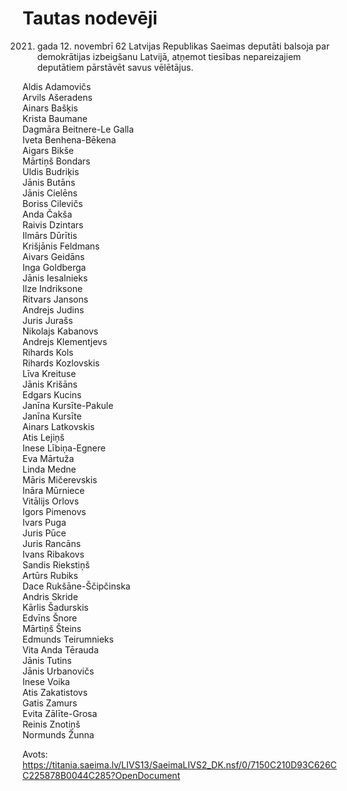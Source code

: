 # Tautas nodevēji
2021. gada 12. novembrī 62 Latvijas Republikas Saeimas deputāti balsoja par demokrātijas izbeigšanu Latvijā, 
atņemot tiesības nepareizajiem deputātiem pārstāvēt savus vēlētājus.

Aldis Adamovičs<br />Arvils Ašeradens<br />Ainars Bašķis<br />Krista Baumane<br />Dagmāra Beitnere-Le Galla<br />Iveta Benhena-Bēkena<br />Aigars Bikše<br />Mārtiņš Bondars<br />Uldis Budriķis<br />Jānis Butāns<br />Jānis Cielēns<br />Boriss Cilevičs<br />Anda Čakša<br />Raivis Dzintars<br />Ilmārs Dūrītis<br />Krišjānis Feldmans<br />Aivars Geidāns<br />Inga Goldberga<br />Jānis Iesalnieks<br />Ilze Indriksone<br />Ritvars Jansons<br />Andrejs Judins<br />Juris Jurašs<br />Nikolajs Kabanovs<br />Andrejs Klementjevs<br />Rihards Kols<br />Rihards Kozlovskis<br />Līva Kreituse<br />Jānis Krišāns<br />Edgars Kucins<br />Janīna Kursīte-Pakule<br />Janīna Kursīte<br />Ainars Latkovskis<br />Atis Lejiņš<br />Inese Lībiņa-Egnere<br />Eva Mārtuža<br />Linda Medne<br />Māris Mičerevskis<br />Ināra Mūrniece<br />Vitālijs Orlovs<br />Igors Pimenovs<br />Ivars Puga<br />Juris Pūce<br />Juris Rancāns<br />Ivans Ribakovs<br />Sandis Riekstiņš<br />Artūrs Rubiks<br />Dace Rukšāne-Ščipčinska<br />Andris Skride<br />Kārlis Šadurskis<br />Edvīns Šnore<br />Mārtiņš Šteins<br />Edmunds Teirumnieks<br />Vita Anda Tērauda<br />Jānis Tutins<br />Jānis Urbanovičs<br />Inese Voika<br />Atis Zakatistovs<br />Gatis Zamurs<br />Evita Zālīte-Grosa<br />Reinis Znotiņš<br />Normunds Žunna


Avots: https://titania.saeima.lv/LIVS13/SaeimaLIVS2_DK.nsf/0/7150C210D93C626CC225878B0044C285?OpenDocument

